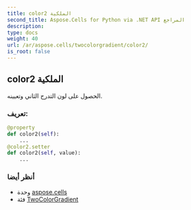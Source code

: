 ```yaml
---
title: color2 الملكية
second_title: Aspose.Cells for Python via .NET API المراجع
description:
type: docs
weight: 40
url: /ar/aspose.cells/twocolorgradient/color2/
is_root: false
---
```

##  color2 الملكية

الحصول على لون التدرج الثاني وتعيينه.
###  تعريف:
```python
@property
def color2(self):
    ...
@color2.setter
def color2(self, value):
    ...
```

###  أنظر أيضا
* وحدة [aspose.cells](../../)
* فئة [TwoColorGradient](/cells/python-net/ar/aspose.cells/twocolorgradient)
